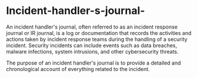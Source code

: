 # Incident-handler-s-journal-
An incident handler's journal, often referred to as an incident response journal or IR journal, is a log or documentation that records the activities and actions taken by incident response teams during the handling of a security incident. Security incidents can include events such as data breaches, malware infections, system intrusions, and other cybersecurity threats.

The purpose of an incident handler's journal is to provide a detailed and chronological account of everything related to the incident.
